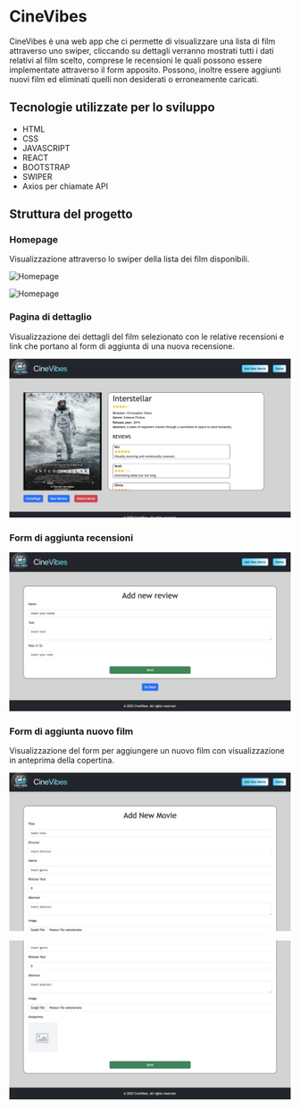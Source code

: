# CineVibes
CineVibes è una web app che ci permette di visualizzare una lista di film attraverso uno swiper, cliccando su dettagli verranno mostrati tutti i dati relativi al film scelto, comprese le recensioni le quali possono essere implementate attraverso il form apposito. Possono, inoltre essere aggiunti nuovi film ed eliminati quelli non desiderati o erroneamente caricati.

## Tecnologie utilizzate per lo sviluppo
- HTML
- CSS
- JAVASCRIPT
- REACT
- BOOTSTRAP
- SWIPER
- Axios per chiamate API
## Struttura del progetto
### Homepage
Visualizzazione attraverso lo swiper della lista dei film disponibili.

![Homepage](./src/assets/Screenshot%202025-06-15%20alle%2016.46.47.png)

![Homepage](./src/assets/Screenshot%202025-06-15%20alle%2016.47.25.png)

### Pagina di dettaglio
Visualizzazione dei dettagli del film selezionato con le relative recensioni e link che portano al form di aggiunta di una nuova recensione.

![Homepage](./src/assets/Screenshot%202025-06-15%20alle%2016.47.55.png)

### Form di aggiunta recensioni

![Homepage](./src/assets/Screenshot%202025-06-15%20alle%2016.48.20.png)

### Form di aggiunta nuovo film
Visualizzazione del form per aggiungere un nuovo film con visualizzazione in anteprima della copertina.

![Homepage](./src/assets/Screenshot%202025-06-15%20alle%2016.48.45.png)

![Homepage](./src/assets/Screenshot%202025-06-15%20alle%2016.49.03.png)